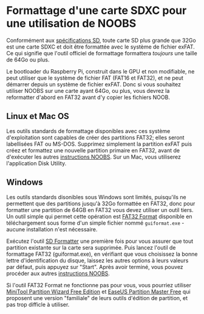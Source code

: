 # Formattage d'une carte SDXC pour une utilisation de NOOBS

Conformément aux [spécifications SD](https://www.sdcard.org/developers/overview/capacity/), toute carte SD plus grande que 32Go est une carte SDXC et doit être formattée avec le système de fichier exFAT. Ce qui signifie que l'outil officiel de formattage formattera *toujours* une taille de 64Go ou plus.

Le bootloader du Raspberry Pi, construit dans le GPU et non modifiable, ne peut utiliser que le système de fichier FAT (FAT16 et FAT32), et ne peut démarrer depuis un système de fichier exFAT. Donc si vous souhaitez utiliser NOOBS sur une carte ayant 64Go, ou plus, vous devrez la reformatter d'abord en FAT32 avant d'y copier les fichiers NOOB.

## Linux et Mac OS

Les outils standards de formattage disponibles avec ces système d'exploitation sont capables de créer des partitions FAT32; elles seront labellisées FAT ou MS-DOS. Supprimez simplement la partition exFAT puis créez et formattez une nouvelle partition primaire en FAT32, avant de d'exécuter les autres [instructions NOOBS](noobs.md). Sur un Mac, vous utiliserez l'application Disk Utility.

## Windows

Les outils standards disonibles sous Windows sont limités, puisqu'ils ne permettent que des partitions jusqu'à 32Go formattée en FAT32, donc pour formatter une partition de 64GB en FAT32 vous devez utiliser un outil tiers. Un outil simple qui permet cette opération est [FAT32 Format](http://www.ridgecrop.demon.co.uk/guiformat.htm) disponible en téléchargement sous forme d'un simple fichier nommé `guiformat.exe` - aucune installation n'est nécessaire.

Exécutez l'outil [SD Formatter](https://www.sdcard.org/downloads/formatter_4/) une première fois pour vous assurer que tout partition existante sur la carte sera supprimée. Puis lancez l'outil de formattage FAT32 (guiformat.exe), en vérifiant que vous choisissez la bonne lettre d'identification du disque, laissez les autres options à leurs valeurs par défaut, puis appuyez sur "Start". Après avoir terminé, vous pouvez procéder aux autres [instructions NOOBS](noobs.md).

Si l'outil FAT32 Format ne fonctionne pas pour vous, vous pourriez utiliser [MiniTool Partition Wizard Free Edition](http://www.minitool.com/partition-manager/partition-wizard-home.html) et [EaseUS Partition Master Free](http://www.easeus.com/partition-manager/epm-free.html) qui proposent une version "familiale" de leurs outils d'édition de partition, et pas trop difficle à utiliser.
